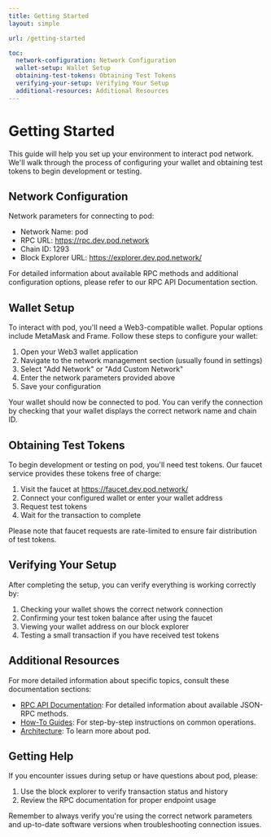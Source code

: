 ```yaml
---
title: Getting Started
layout: simple

url: /getting-started

toc:
  network-configuration: Network Configuration
  wallet-setup: Wallet Setup
  obtaining-test-tokens: Obtaining Test Tokens
  verifying-your-setup: Verifying Your Setup
  additional-resources: Additional Resources
---
```


<div>

# Getting Started

This guide will help you set up your environment to interact pod network. We'll walk through the process of configuring your wallet and obtaining test tokens to begin development or testing.

## Network Configuration

Network parameters for connecting to pod:

- Network Name: pod
- RPC URL: https://rpc.dev.pod.network
- Chain ID: 1293
- Block Explorer URL: https://explorer.dev.pod.network/

For detailed information about available RPC methods and additional configuration options, please refer to our RPC API Documentation section.

## Wallet Setup

To interact with pod, you'll need a Web3-compatible wallet. Popular options include MetaMask and Frame. Follow these steps to configure your wallet:

1. Open your Web3 wallet application
2. Navigate to the network management section (usually found in settings)
3. Select "Add Network" or "Add Custom Network"
4. Enter the network parameters provided above
5. Save your configuration

Your wallet should now be connected to pod. You can verify the connection by checking that your wallet displays the correct network name and chain ID.

## Obtaining Test Tokens

To begin development or testing on pod, you'll need test tokens. Our faucet service provides these tokens free of charge:

1. Visit the faucet at https://faucet.dev.pod.network/
2. Connect your configured wallet or enter your wallet address
3. Request test tokens
4. Wait for the transaction to complete

Please note that faucet requests are rate-limited to ensure fair distribution of test tokens.

## Verifying Your Setup

After completing the setup, you can verify everything is working correctly by:

1. Checking your wallet shows the correct network connection
2. Confirming your test token balance after using the faucet
3. Viewing your wallet address on our block explorer
4. Testing a small transaction if you have received test tokens

## Additional Resources

For more detailed information about specific topics, consult these documentation sections:

- [RPC API Documentation](/reference/rpc-api): For detailed information about available JSON-RPC methods.
- [How-To Guides](/how-to-guides/payments): For step-by-step instructions on common operations.
- [Architecture](/architecture/network): To learn more about pod.

## Getting Help

If you encounter issues during setup or have questions about pod, please:

1. Use the block explorer to verify transaction status and history
2. Review the RPC documentation for proper endpoint usage

Remember to always verify you're using the correct network parameters and up-to-date software versions when troubleshooting connection issues.

</div>
